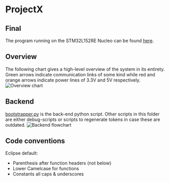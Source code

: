 # ProjectX

## Final
The program running on the STM32L152RE Nucleo can be found [here](Final).

## Overview
The following chart gives a high-level overview of the system in its entirety. Green arrows indicate communication links of some kind while red and orange arrows indicate power lines of 3.3V and 5V respectively.
![Overview chart](https://i.imgur.com/Z7YOUQ6.png)

## Backend
[bootstrapper.py](Backend/bootstrapper.py) is the back-end python script. Other scripts in this folder are either debug-scripts or scripts to regenerate tokens in case these are outdated.
![Backend flowchart](https://i.imgur.com/xDnhAh0.png)

## Code conventions
Eclipse default:
* Parenthesis after function headers (not below)
* Lower Camelcase for functions
* Constants all caps & underscores
